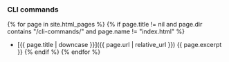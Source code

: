 ### CLI commands

{% for page in site.html_pages %}
{% if page.title != nil and page.dir contains "/cli-commands/" and page.name != "index.html" %}
* [{{ page.title | downcase }}]({{ page.url | relative_url }}) {{ page.excerpt }}
{% endif %}
{% endfor %}
